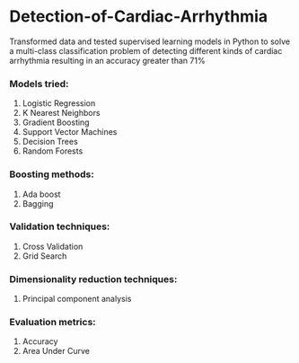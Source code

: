# Detection-of-Cardiac-Arrhythmia

Transformed data and tested supervised learning models in Python to solve a multi-class classification problem of detecting different kinds of cardiac arrhythmia resulting in an accuracy greater than 71%

### Models tried:
1. Logistic Regression
2. K Nearest Neighbors
3. Gradient Boosting
4. Support Vector Machines
5. Decision Trees
6. Random Forests

### Boosting methods:
1. Ada boost
2. Bagging

### Validation techniques:
1. Cross Validation
2. Grid Search

### Dimensionality reduction techniques:
1. Principal component analysis

### Evaluation metrics:
1. Accuracy
2. Area Under Curve
